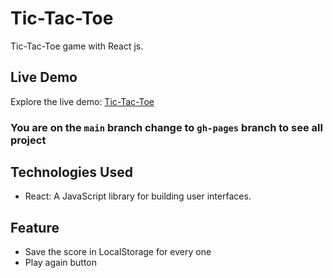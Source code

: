 # Tic-Tac-Toe
Tic-Tac-Toe game with React js.

## Live Demo
Explore the live demo: [Tic-Tac-Toe](https://h0ssamahmed.github.io/Tic-Tac-Toe/)

###  You are on the `main` branch change to `gh-pages` branch to see all project

## Technologies Used
- React: A JavaScript library for building user interfaces.

## Feature
- Save the score in LocalStorage for every one
- Play again button

